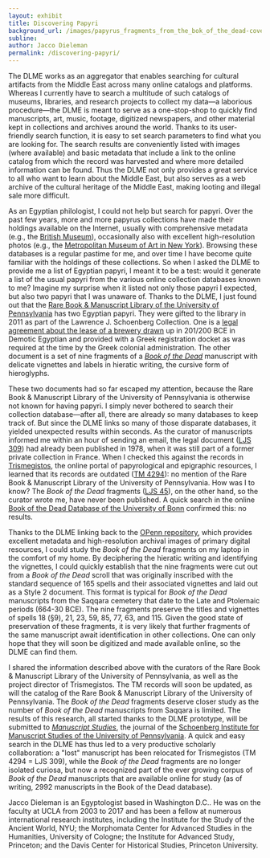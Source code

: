 ```yaml
---
layout: exhibit
title: Discovering Papyri
background_url: /images/papyrus_fragments_from_the_bok_of_the_dead-cover-1200x800.jpg
subline:
author: Jacco Dieleman
permalink: /discovering-papyri/
---
```

The DLME works as an aggregator that enables searching for cultural artifacts from the Middle East across many online catalogs and platforms. Whereas I currently have to search a multitude of such catalogs of museums, libraries, and research projects to collect my data—a laborious procedure—the DLME is meant to serve as a one-stop-shop to quickly find manuscripts, art, music, footage, digitized newspapers, and other material kept in collections and archives around the world. Thanks to its user-friendly search function, it is easy to set search parameters to find what you are looking for. The search results are conveniently listed with images (where available) and basic metadata that include a link to the online catalog from which the record was harvested and where more detailed information can be found. Thus the DLME not only provides a great service to all who want to learn about the Middle East, but also serves as a web archive of the cultural heritage of the Middle East, making looting and illegal sale more difficult.

As an Egyptian philologist, I could not help but search for papyri. Over the past few years, more and more papyrus collections have made their holdings available on the Internet, usually with comprehensive metadata (e.g., the [British Museum](http://www.britishmuseum.org/research/collection_online/search.aspx)), occasionally also with excellent high-resolution photos (e.g., the [Metropolitan Museum of Art in New York](https://www.metmuseum.org/art/collection)). Browsing these databases is a regular pastime for me, and over time I have become quite familiar with the holdings of these collections. So when I asked the DLME to provide me a list of Egyptian papyri, I meant it to be a test: would it generate a list of the usual papyri from the various online collection databases known to me? Imagine my surprise when it listed not only those papyri I expected, but also two papyri that I was unaware of. Thanks to the DLME, I just found out that the [Rare Book & Manuscript Library of the University of Pennsylvania](http://www.library.upenn.edu/kislak/) has two Egyptian papyri. They were gifted to the library in 2011 as part of the Lawrence J. Schoenberg Collection. One is a [legal agreement about the lease of a brewery drawn](https://spotlight.dlme.clir.org/library/catalog/penn_5004800) up in 201/200 BCE in Demotic Egyptian and provided with a Greek registration docket as was required at the time by the Greek colonial administration. The other document is a set of nine fragments of a [*Book of the Dead*](https://spotlight.dlme.clir.org/library/catalog/penn_ljs45) manuscript with delicate vignettes and labels in hieratic writing, the cursive form of hieroglyphs.

These two documents had so far escaped my attention, because the Rare Book & Manuscript Library of the University of Pennsylvania is otherwise not known for having papyri. I simply never bothered to search their collection database—after all, there are already so many databases to keep track of. But since the DLME links so many of those disparate databases, it yielded unexpected results within seconds. As the curator of manuscripts informed me within an hour of sending an email, the legal document ([LJS 309](http://dla.library.upenn.edu/dla/medren/record.html?q=ljs%20309&id=MEDREN_9950048003503681&)) had already been published in 1978, when it was still part of a former private collection in France. When I checked this against the records in [Trismegistos](http://www.trismegistos.org), the online portal of papyrological and epigraphic resources, I learned that its records are outdated ([TM 4294](http://www.trismegistos.org/tm/detail.php?quick=4294)): no mention of the Rare Book & Manuscript Library of the University of Pennsylvania. How was I to know? The *Book of the Dead* fragments ([LJS 45](http://dla.library.upenn.edu/dla/medren/record.html?q=ljs%2045&id=MEDREN_9950052943503681&)), on the other hand, so the curator wrote me, have never been published. A quick search in the online [Book of the Dead Database of the University of Bonn](http://totenbuch.awk.nrw.de) confirmed this: no results.

Thanks to the DLME linking back to the [OPenn repository](http://openn.library.upenn.edu/Data/0001/html/ljs45.html), which provides excellent metadata and high-resolution archival images of primary digital resources, I could study the *Book of the Dead* fragments on my laptop in the comfort of my home. By deciphering the hieratic writing and identifying the vignettes, I could quickly establish that the nine fragments were cut out from a *Book of the Dead* scroll that was originally inscribed with the standard sequence of 165 spells and their associated vignettes and laid out as a Style 2 document. This format is typical for *Book of the Dead* manuscripts from the Saqqara cemetery that date to the Late and Ptolemaic periods (664-30 BCE). The nine fragments preserve the titles and vignettes of spells 18 (§9), 21, 23, 59, 85, 77, 63, and 115. Given the good state of preservation of these fragments, it is very likely that further fragments of the same manuscript await identification in other collections. One can only hope that they will soon be digitized and made available online, so the DLME can find them.

I shared the information described above with the curators of the Rare Book & Manuscript Library of the University of Pennsylvania, as well as the project director of Trismegistos. The TM records will soon be updated, as will the catalog of the Rare Book & Manuscript Library of the University of Pennsylvania. The *Book of the Dead* fragments deserve closer study as the number of *Book of the Dead* manuscripts from Saqqara is limited. The results of this research, all started thanks to the DLME prototype, will be submitted to [*Manuscript Studies*](https://mss.pennpress.org/home/), the journal of the [Schoenberg Institute for Manuscript Studies of the University of Pennsylvania](https://schoenberginstitute.org). A quick and easy search in the DLME has thus led to a very productive scholarly collaboration: a "lost" manuscript has been relocated for Trismegistos (TM 4294 = LJS 309), while the *Book of the Dead* fragments are no longer isolated curiosa, but now a recognized part of the ever growing corpus of *Book of the Dead* manuscripts that are available online for study (as of writing, 2992 manuscripts in the Book of the Dead database).

Jacco Dieleman is an Egyptologist based in Washington D.C.. He was on the faculty at UCLA from 2003 to 2017 and has been a fellow at numerous international research institutes, including the Institute for the Study of the Ancient World, NYU; the Morphomata Center for Advanced Studies in the Humanities, University of Cologne; the Institute for Advanced Study, Princeton; and the Davis Center for Historical Studies, Princeton University.

